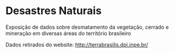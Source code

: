 # Desastres Naturais
Exposição de dados sobre desmatamento da vegetação, cerrado e mineração em diversas áreas do território brasileiro

Dados retirados do website: http://terrabrasilis.dpi.inpe.br/
